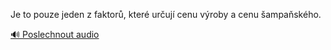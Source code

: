
Je to pouze jeden z faktorů, které určují cenu výroby a cenu šampaňského.

[🔊 Poslechnout audio](/data/7-paragraphs/audio/chapter_58/para_009-Je-to-pouze-jeden-z-faktor-kter-uruj-cenu-vr.mp3)
